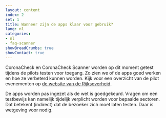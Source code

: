 ```yaml
---
layout: content
index: 2
set: 1
title: Wanneer zijn de apps klaar voor gebruik? 
lang: nl
categories:
- nl
- faq-scanner
showBreadCrumbs: true
showContact: true
---
```

CoronaCheck en CoronaCheck Scanner worden op dit moment getest tijdens de pilots testen voor toegang. Zo zien we of de apps goed werken en hoe ze verbeterd kunnen worden. Kijk voor een overzicht van de pilot evenementen op <a href='https://www.rijksoverheid.nl/onderwerpen/coronavirus-covid-19/algemene-coronaregels/cijfers-en-onderzoeken-over-het-coronavirus/pilot-toegangsbewijzen' target='_blank' rel='noopener noreferrer'>de website van de Rijksoverheid</a>. 

De apps worden pas ingezet als de wet is goedgekeurd. Vragen om een testbewijs kan namelijk tijdelijk verplicht worden voor bepaalde sectoren. Dat betekent (indirect) dat de bezoeker zich moet laten testen. Daar is wetgeving voor nodig.
